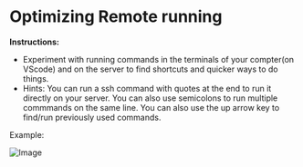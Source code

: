 # Optimizing Remote running

**Instructions:**
* Experiment with running commands in the terminals of your compter(on VScode) and on the server to find shortcuts and quicker ways to do things. 
* Hints: You can run a ssh command with quotes at the end to run it directly on your server. You can also use semicolons to run multiple commmands on the same line. You can also use the up arrow key to find/run previously used commands.

Example:

![Image](https://user-images.githubusercontent.com/97641097/149278271-a91fbe24-02d2-41ff-b0ee-f418de365032.JPG)
